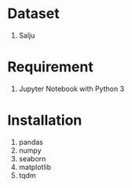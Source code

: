 # Dataset
1. Salju

# Requirement
1. Jupyter Notebook with Python 3

# Installation
1. pandas
2. numpy
3. seaborn
4. matplotlib
5. tqdm
